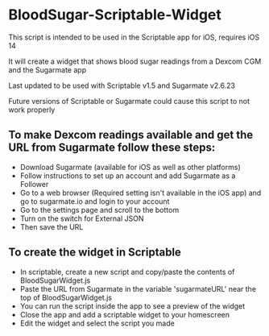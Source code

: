 # BloodSugar-Scriptable-Widget

This script is intended to be used in the Scriptable app for iOS, requires iOS 14 

It will create a widget that shows blood sugar readings from a Dexcom CGM and the Sugarmate app

Last updated to be used with Scriptable v1.5 and Sugarmate v2.6.23 

Future versions of Scriptable or Sugarmate could cause this script to not work properly

## To make Dexcom readings available and get the URL from Sugarmate follow these steps: 
- Download Sugarmate (available for iOS as well as other platforms)  
- Follow instructions to set up an account and add Sugarmate as a Follower 
- Go to a web browser (Required setting isn't available in the iOS app) and go to sugarmate.io and login to your account 
- Go to the settings page and scroll to the bottom 
- Turn on the switch for External JSON 
- Then save the URL

## To create the widget in Scriptable
- In scriptable, create a new script and copy/paste the contents of BloodSugarWidget.js
- Paste the URL from Sugarmate in the variable 'sugarmateURL' near the top of BloodSugarWidget.js
- You can run the script inside the app to see a preview of the widget
- Close the app and add a scriptable widget to your homescreen
- Edit the widget and select the script you made 
